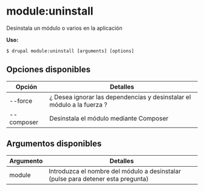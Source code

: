 # module:uninstall
Desinstala un módulo o varios en la aplicación

**Uso:**
```
$ drupal module:uninstall [arguments] [options]
```

## Opciones disponibles
Opción | Detalles
-------|-------------
--force | ¿ Desea ignorar las dependencias y desinstalar el módulo a la fuerza ?
--composer | Desinstala el módulo mediante Composer

## Argumentos disponibles
Argumento | Detalles
---------|-------------
module | Introduzca el nombre del módulo a desinstalar (pulse <return> para detener esta pregunta)
